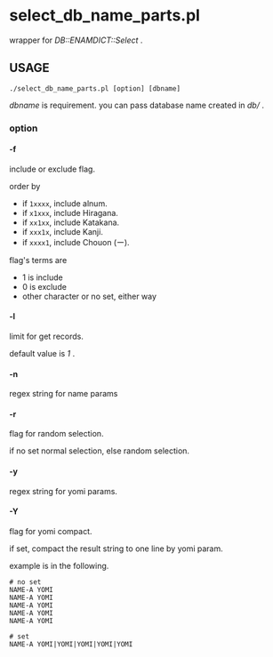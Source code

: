 select_db_name_parts.pl
====

wrapper for _DB::ENAMDICT::Select_ .

## USAGE

```
./select_db_name_parts.pl [option] [dbname]
```

_dbname_ is requirement. you can pass database name created in _db/_ .

### option

#### -f

include or exclude flag.

order by

- if `1xxxx`, include alnum.
- if `x1xxx`, include Hiragana.
- if `xx1xx`, include Katakana.
- if `xxx1x`, include Kanji.
- if `xxxx1`, include Chouon (ー).

flag's terms are

- 1 is include
- 0 is exclude
- other character or no set, either way

#### -l

limit for get records.

default value is _1_ .

#### -n

regex string for name params

#### -r

flag for random selection.

if no set normal selection, else random selection.

#### -y

regex string for yomi params.

#### -Y

flag for yomi compact.

if set, compact the result string to one line by yomi param.

example is in the following.

```
# no set
NAME-A YOMI
NAME-A YOMI
NAME-A YOMI
NAME-A YOMI
NAME-A YOMI

# set
NAME-A YOMI|YOMI|YOMI|YOMI|YOMI
```

